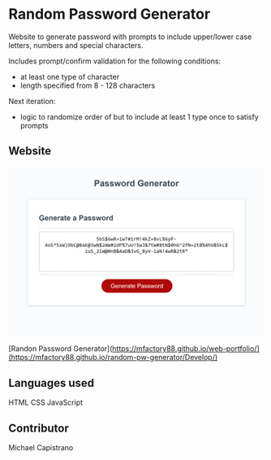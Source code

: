 # Random Password Generator

Website to generate password with prompts to include upper/lower case letters, numbers and special characters.

Includes prompt/confirm validation for the following conditions:
* at least one type of character
* length specified from 8 - 128 characters

Next iteration:
* logic to randomize order of but to include at least 1 type once to satisfy prompts

## Website

![Site Screenshot](/Develop/2022-06-05%2012_45_12-Password%20Generator.png)

[Randon Password Generator](https://mfactory88.github.io/web-portfolio/](https://mfactory88.github.io/random-pw-generator/Develop/)

## Languages used

HTML
CSS
JavaScript

## Contributor
Michael Capistrano

